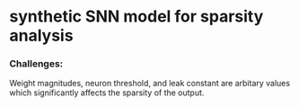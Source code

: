 # synthetic SNN model for sparsity analysis
<h3> Challenges: </h3>
Weight magnitudes, neuron threshold, and leak constant are arbitary values which significantly affects the sparsity of the output. <br>
